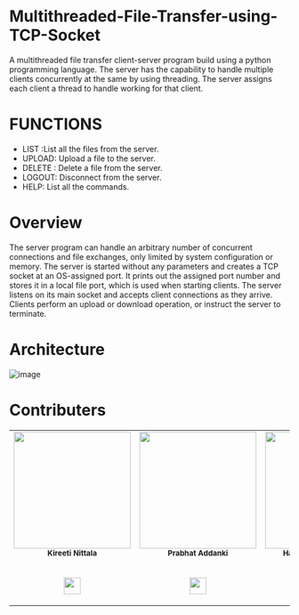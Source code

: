 # Multithreaded-File-Transfer-using-TCP-Socket
A  multithreaded file transfer client-server program build using a python programming language. The server has the capability to handle multiple clients concurrently at the same by using threading. The server assigns each client a thread to handle working for that client.

# FUNCTIONS
* LIST :List all the files from the server.
* UPLOAD:   Upload a file to the  server.
* DELETE :   Delete a file from the server.
* LOGOUT:   Disconnect from the server.
* HELP:   List all the commands.


# Overview
The server program can handle an arbitrary number of concurrent connections and file exchanges, only limited by system configuration or memory. The server is started without any parameters and creates a TCP socket at an OS-assigned port. It prints out the assigned port number and stores it in a local file port, which is used when starting clients. The server listens on its main socket and accepts client connections as they arrive. Clients perform an upload or download operation, or instruct the server to terminate.

# Architecture

![image](https://user-images.githubusercontent.com/66979717/145279246-65c8d299-9aae-431d-8fa6-14f231d66f3a.png)

# Contributers
<table>
  <tr>
   <td align="center"><img src="https://avatars.githubusercontent.com/u/66979717?v=4" width="210px;" height="210px;" alt=""/><br /><sub><b>Kireeti Nittala</b></sub></a><br />
  <br/>
   <p align="center">
   <a href="https://github.com/Kireeti2001" alt="Github">
     <img src="http://www.iconninja.com/files/241/825/211/round-collaboration-social-github-code-circle-network-icon.svg" width = "30">
  </a>
  </p>
</td>
<td align="center"><img src="https://user-images.githubusercontent.com/51742771/144631900-5f912e5d-ba9c-477e-bbbd-edd9ce246c42.jpeg" width="210px;" height="210px;" alt=""/><br /><sub><b>Prabhat Addanki</b></sub></a><br />
  <br/>
   <p align="center">
   <a href="https://github.com/prabhat187" alt="Github">
     <img src="http://www.iconninja.com/files/241/825/211/round-collaboration-social-github-code-circle-network-icon.svg" width = "30">
  </a>
  </p>
</td>
   <td align="center"><img src="https://avatars.githubusercontent.com/u/78893155?v=4" width="210px;" height="210px;"  alt=""/><br/><sub><b>Haswanth Kolanuvada
</b></sub></a><br />
   <br/>
   <p align="center">
   <a href="https://github.com/Haswanth2002" alt="Github">
     <img src="http://www.iconninja.com/files/241/825/211/round-collaboration-social-github-code-circle-network-icon.svg" width = "30">
  </a>
  </p>
</td>
   <td align="center"><img src="https://avatars.githubusercontent.com/u/90751356?v=4" width="210px"; height="210px;" alt=""/><br /><sub><b>Pavan Kuchupudi</b></sub></a><br />
   <br/>
   <p align="center">
   <a href="https://github.com/PavanKuchipudi" alt="Github">
     <img src="http://www.iconninja.com/files/241/825/211/round-collaboration-social-github-code-circle-network-icon.svg" width = "30">
  </a>
  </p>
</td>
    </tr>
    </table>
